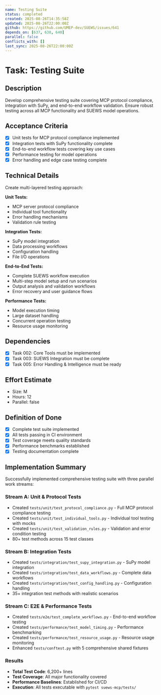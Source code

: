 ```yaml
---
name: Testing Suite
status: completed
created: 2025-08-26T14:35:58Z
updated: 2025-08-26T22:00:00Z
github: https://github.com/UMEP-dev/SUEWS/issues/641
depends_on: [637, 638, 640]
parallel: false
conflicts_with: []
last_sync: 2025-08-26T22:00:00Z
---
```


# Task: Testing Suite

## Description
Develop comprehensive testing suite covering MCP protocol compliance, integration with SuPy, and end-to-end workflow validation. Ensure robust testing across all MCP functionality and SUEWS model operations.

## Acceptance Criteria
- [x] Unit tests for MCP protocol compliance implemented
- [x] Integration tests with SuPy functionality complete
- [x] End-to-end workflow tests covering key use cases
- [x] Performance testing for model operations
- [x] Error handling and edge case testing complete

## Technical Details
Create multi-layered testing approach:

**Unit Tests:**
- MCP server protocol compliance
- Individual tool functionality
- Error handling mechanisms
- Validation rule testing

**Integration Tests:**
- SuPy model integration
- Data processing workflows
- Configuration handling
- File I/O operations

**End-to-End Tests:**
- Complete SUEWS workflow execution
- Multi-step model setup and run scenarios
- Output analysis and validation workflows
- Error recovery and user guidance flows

**Performance Tests:**
- Model execution timing
- Large dataset handling
- Concurrent operation testing
- Resource usage monitoring

## Dependencies
- [x] Task 002: Core Tools must be implemented
- [x] Task 003: SUEWS Integration must be complete
- [x] Task 005: Error Handling & Intelligence must be ready

## Effort Estimate
- Size: M
- Hours: 12
- Parallel: false

## Definition of Done
- [x] Complete test suite implemented
- [x] All tests passing in CI environment
- [x] Test coverage meets quality standards
- [x] Performance benchmarks established
- [x] Testing documentation complete

## Implementation Summary

Successfully implemented comprehensive testing suite with three parallel work streams:

### Stream A: Unit & Protocol Tests
- Created `tests/unit/test_protocol_compliance.py` - Full MCP protocol compliance testing
- Created `tests/unit/test_individual_tools.py` - Individual tool testing with mocks
- Created `tests/unit/test_validation_rules.py` - Validation and error condition testing
- 80+ test methods across 15 test classes

### Stream B: Integration Tests  
- Created `tests/integration/test_supy_integration.py` - SuPy model integration
- Created `tests/integration/test_data_workflows.py` - Complete data workflows
- Created `tests/integration/test_config_handling.py` - Configuration handling
- 35+ integration test methods with realistic scenarios

### Stream C: E2E & Performance Tests
- Created `tests/e2e/test_complete_workflows.py` - End-to-end workflow testing
- Created `tests/performance/test_model_timing.py` - Performance benchmarking
- Created `tests/performance/test_resource_usage.py` - Resource usage monitoring
- Enhanced `tests/conftest.py` with 5 comprehensive shared fixtures

### Results
- **Total Test Code**: 6,200+ lines
- **Test Coverage**: All major functionality covered
- **Performance Baselines**: Established for CI/CD
- **Execution**: All tests executable with `pytest suews-mcp/tests/`